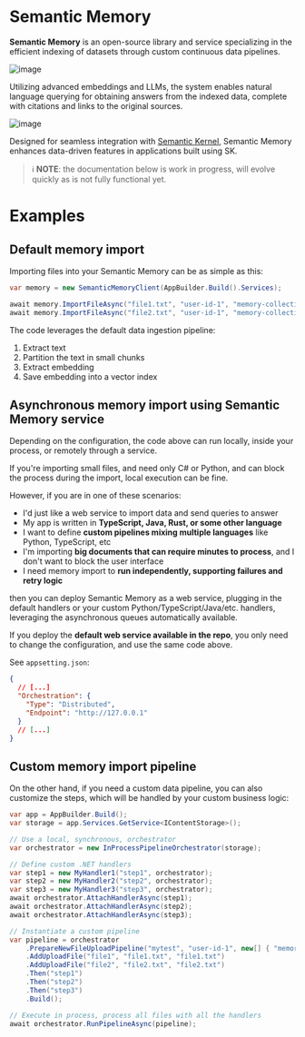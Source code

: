# Semantic Memory

**Semantic Memory** is an open-source library and service specializing in the
efficient indexing of datasets through custom continuous data pipelines.

![image](https://github.com/microsoft/semantic-memory/assets/371009/31894afa-d19e-4e9b-8d0f-cb889bf5c77f)

Utilizing advanced embeddings and LLMs, the system enables natural language
querying for obtaining answers from the indexed data, complete with citations
and links to the original sources.

![image](https://github.com/microsoft/semantic-memory/assets/371009/c5f0f6c3-814f-45bf-b055-063f23ed80ea)

Designed for seamless integration with
[Semantic Kernel](https://github.com/microsoft/semantic-kernel),
Semantic Memory enhances data-driven features in applications built using SK.

> ℹ️ **NOTE**: the documentation below is work in progress, will evolve quickly
> as is not fully functional yet.

# Examples

## Default memory import

Importing files into your Semantic Memory can be as simple as this:

```csharp
var memory = new SemanticMemoryClient(AppBuilder.Build().Services);

await memory.ImportFileAsync("file1.txt", "user-id-1", "memory-collection");
await memory.ImportFileAsync("file2.txt", "user-id-1", "memory-collection");
```

The code leverages the default data ingestion pipeline:

1. Extract text
2. Partition the text in small chunks
3. Extract embedding
4. Save embedding into a vector index

## Asynchronous memory import using Semantic Memory service

Depending on the configuration, the code above can run locally, inside your
process, or remotely through a service.

If you're importing small files, and need only C# or Python, and can block
the process during the import, local execution can be fine.

However, if you are in one of these scenarios:

* I'd just like a web service to import data and send queries to answer
* My app is written in **TypeScript, Java, Rust, or some other language**
* I want to define **custom pipelines mixing multiple languages**
  like Python, TypeScript, etc
* I'm importing **big documents that can require minutes to process**, and
  I don't want to block the user interface
* I need memory import to **run independently, supporting failures and retry
  logic**

then you can deploy Semantic Memory as a web service, plugging in the
default handlers or your custom Python/TypeScript/Java/etc. handlers,
leveraging the asynchronous queues automatically available.

If you deploy the **default web service available in the repo**, you only
need to change the configuration, and use the same code above.

See `appsetting.json`:
```json
{
  // [...]
  "Orchestration": {
    "Type": "Distributed",
    "Endpoint": "http://127.0.0.1"
  }
  // [...]
}
```


## Custom memory import pipeline

On the other hand, if you need a custom data pipeline, you can also
customize the steps, which will be handled by your custom business logic:

```csharp
var app = AppBuilder.Build();
var storage = app.Services.GetService<IContentStorage>();

// Use a local, synchronous, orchestrator
var orchestrator = new InProcessPipelineOrchestrator(storage);

// Define custom .NET handlers
var step1 = new MyHandler1("step1", orchestrator);
var step2 = new MyHandler2("step2", orchestrator);
var step3 = new MyHandler3("step3", orchestrator);
await orchestrator.AttachHandlerAsync(step1);
await orchestrator.AttachHandlerAsync(step2);
await orchestrator.AttachHandlerAsync(step3);

// Instantiate a custom pipeline
var pipeline = orchestrator
    .PrepareNewFileUploadPipeline("mytest", "user-id-1", new[] { "memory-collection" })
    .AddUploadFile("file1", "file1.txt", "file1.txt")
    .AddUploadFile("file2", "file2.txt", "file2.txt")
    .Then("step1")
    .Then("step2")
    .Then("step3")
    .Build();

// Execute in process, process all files with all the handlers
await orchestrator.RunPipelineAsync(pipeline);
```

